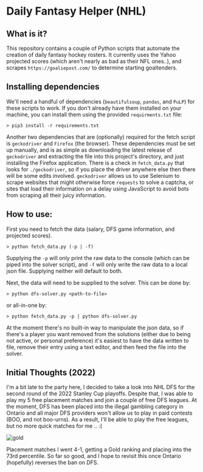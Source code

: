 # Daily Fantasy Helper (NHL)

## What is it?

This repository contains a couple of Python scripts that automate the creation of daily fantasy hockey rosters. It currently uses the Yahoo projected scores (which aren't nearly as bad as their NFL ones..), and scrapes `https://goaliepost.com/` to determine starting goaltenders.

## Installing dependencies

We'll need a handful of dependencies (`beautifulsoup`, `pandas`, and `PuLP`) for these scripts to work. If you don't already have them installed on your machine, you can install them using the provided `requirments.txt` file:

`> pip3 install -r requirements.txt`

Another two dependencies that are (optionally) required for the fetch script is `geckodriver` and `Firefox` (the browser). These dependencies must be set up manually, and is as simple as downloading the latest release of `geckodriver` and extracting the file into this project's directory, and just installing the Firefox application. There is a check in `fetch_data.py` that looks for `./geckodriver`, so if you place the driver anywhere else then there will be some edits involved. `geckodriver` allows us to use Selenium to scrape websites that might otherwise force `requests` to solve a captcha, or sites that load their information on a delay using JavaScript to avoid bots from scraping all their juicy information.

## How to use:

First you need to fetch the data (salary, DFS game information, and projected scores).

`> python fetch_data.py (-p | -f)`

Supplying the `-p` will only print the raw data to the console (which can be piped into the solver script), and `-f` will only write the raw data to a local json file. Supplying neither will default to both.

Next, the data will need to be supplied to the solver. This can be done by:

`> python dfs-solver.py <path-to-file>`

or all-in-one by:

`> python fetch_data.py -p | python dfs-solver.py`

At the moment there's no built-in way to manipulate the json data, so if there's a player you want removed from the solutions (either due to being not active, or personal preference) it's easiest to have the data written to file, remove their entry using a text editor, and then feed the file into the solver.

## Initial Thoughts (2022)

I'm a bit late to the party here, I decided to take a look into NHL DFS for the second round of the 2022 Stanley Cup playoffs. Despite that, I was able to play my 5 free placement matches and join a couple of free DFS leagues. At the moment, DFS has been placed into the illegal gambling category in Ontario and all major DFS providers won't allow us to play in paid contests (BOO, and not boo-urns). As a result, I'll be able to play the free leagues, but no more quick matches for me .. :(

![gold](https://user-images.githubusercontent.com/10425301/169357241-3cc3b236-ec6e-470c-8f55-f91f534b9811.png)

Placement matches I went 4-1, getting a Gold ranking and placing into the 73rd percentile. So far so good, and I hope to revisit this once Ontario (hopefully) reverses the ban on DFS.
